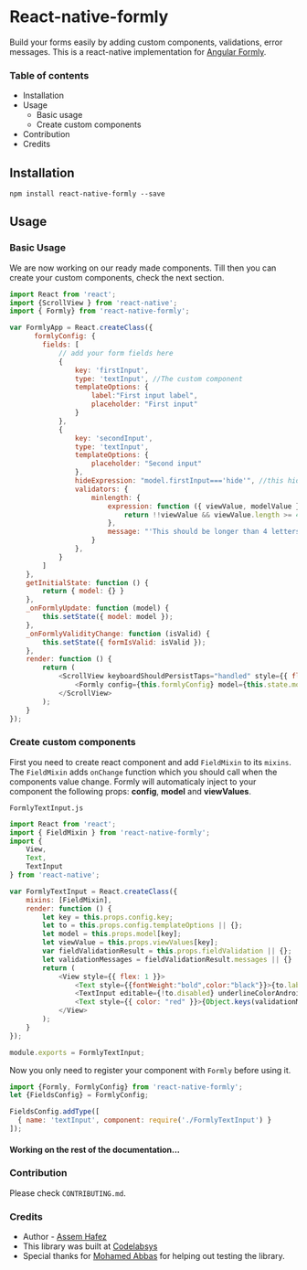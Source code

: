 React-native-formly
===================

Build your forms easily by adding custom components, validations, error messages. 
This is a react-native implementation for [Angular Formly](https://github.com/formly-js/angular-formly). 
### Table of contents
* Installation
* Usage
	* Basic usage 
	* Create custom components
* Contribution
* Credits 

## Installation
```
npm install react-native-formly --save
```
## Usage
### Basic Usage
We are now working on our ready made components. Till then you can create your custom components, check the next section.
```js
import React from 'react';
import {ScrollView } from 'react-native';
import { Formly} from 'react-native-formly';

var FormlyApp = React.createClass({
      formlyConfig: {
        fields: [
            // add your form fields here
            {
                key: 'firstInput',
                type: 'textInput', //The custom component
                templateOptions: {
                    label:"First input label",
                    placeholder: "First input"
                }
            },
            {
                key: 'secondInput',
                type: 'textInput',
                templateOptions: {
                    placeholder: "Second input"
                },
                hideExpression: "model.firstInput==='hide'", //this hides the input when the first input value equals 'hide'
                validators: {
                    minlength: {
                        expression: function ({ viewValue, modelValue }) {
                            return !!viewValue && viewValue.length >= 4 ;
                        },
                        message: "'This should be longer than 4 letters'"
                    }
                },
            }
        ]
    },
    getInitialState: function () {
        return { model: {} }
    },
    _onFormlyUpdate: function (model) {
        this.setState({ model: model });
    },
    _onFormlyValidityChange: function (isValid) {
        this.setState({ formIsValid: isValid });
    },
    render: function () {
        return (
            <ScrollView keyboardShouldPersistTaps="handled" style={{ flex: 1 }}>
                <Formly config={this.formlyConfig} model={this.state.model} onFormlyUpdate={this._onFormlyUpdate} onFormlyValidityChange={this._onFormlyValidityChange} />
            </ScrollView>
        );
    }
});

```

### Create custom components
First you need to create react component and add `FieldMixin` to its `mixins`. The `FieldMixin` adds `onChange` function which you should call when the components value change.  Formly will automaticaly inject to your component the following props: **config**, **model** and **viewValues**.  

`FormlyTextInput.js` 
```js
import React from 'react';
import { FieldMixin } from 'react-native-formly';
import {
    View,
    Text,
    TextInput
} from 'react-native';

var FormlyTextInput = React.createClass({
    mixins: [FieldMixin],
    render: function () {
        let key = this.props.config.key;
        let to = this.props.config.templateOptions || {};
        let model = this.props.model[key];
        let viewValue = this.props.viewValues[key];
        var fieldValidationResult = this.props.fieldValidation || {};
        let validationMessages = fieldValidationResult.messages || {}
        return (
            <View style={{ flex: 1 }}>
                <Text style={{fontWeight:"bold",color:"black"}}>{to.label}</Text>
                <TextInput editable={!to.disabled} underlineColorAndroid={fieldValidationResult.isValid ? "green" : "red"} value={model || viewValue} placeholder={to.placeholder} onChangeText={this.onChange} />
                <Text style={{ color: "red" }}>{Object.keys(validationMessages).length != 0 ? Object.values(validationMessages)[0] : null}</Text>
            </View>
        );
    }
});

module.exports = FormlyTextInput;
```
Now you only need to register your component with `Formly` before using it.

```js
import {Formly, FormlyConfig} from 'react-native-formly';
let {FieldsConfig} = FormlyConfig;

FieldsConfig.addType([
  { name: 'textInput', component: require('./FormlyTextInput') }
]);
```
#### **Working on the rest of the documentation...** 

### Contribution
Please check `CONTRIBUTING.md`.

### Credits
* Author - [Assem Hafez](https://github.com/Assem-Hafez)
* This library was built at [Codelabsys](http://www.codelabsys.com/)
* Special thanks for [Mohamed Abbas](https://github.com/Mohamed-Abbas) for helping out testing the library.
